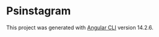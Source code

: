# Psinstagram

This project was generated with [Angular CLI](https://github.com/angular/angular-cli) version 14.2.6.
